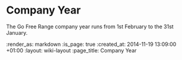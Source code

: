 Company Year
============

The Go Free Range company year runs from 1st February to the 31st January.

:render_as: markdown
:is_page: true
:created_at: 2014-11-19 13:09:00 +01:00
:layout: wiki-layout
:page_title: Company Year
